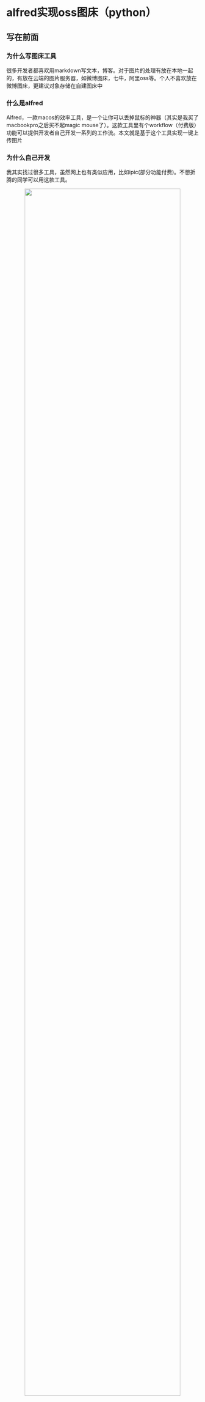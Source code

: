 # alfred实现oss图床（python）

## 写在前面

### 为什么写图床工具

很多开发者都喜欢用markdown写文本，博客。对于图片的处理有放在本地一起的，有放在云端的图片服务器，如微博图床，七牛，阿里oss等。个人不喜欢放在微博图床，更建议对象存储在自建图床中

### 什么是alfred

Alfred，一款macos的效率工具，是一个让你可以丢掉鼠标的神器（其实是我买了macbookpro之后买不起magic mouse了）。这款工具里有个workflow（付费版）功能可以提供开发者自己开发一系列的工作流。本文就是基于这个工具实现一键上传图片

### 为什么自己开发

我其实找过很多工具，虽然网上也有类似应用，比如ipic(部分功能付费)。不想折腾的同学可以用这款工具。

<div align=center><img width="90%" height="90%" src="https://qihui-picture.oss-cn-hangzhou.aliyuncs.com/2018-07-20/1532053944.png"/></div>

这款工具本人也是用过一段时间，微博图床免费，但是阿里oss或者七牛都是付费版的。既然如此，那么我就自己开发一款吧（还不是因为穷）
ps. 本文涉及到的图片都是私人图床上的图片


## 如何使用

### 最终效果图

复制一张图片(通过微信的快捷键截图效果飞起)，调用alfred，输入oss命令稍等一小会儿，会显示url和md两种返回格式，点击url或者md便可以获得对应地址在剪切板中，粘贴，所见即所得
<div align=center><img width="90%" height="90%" src="https://qihui-picture.oss-cn-hangzhou.aliyuncs.com/2018-07-20/%E5%BD%95%E5%B1%8F.gif"/></div>


### 环境

- 你需要一台操作系统为macos的电脑
- 你还需要安装付(po)费(jie)版的alfred
- 你少不了自己的阿里云oss服务
- 因为脚本是python写的，所以要有python3环境
- python3依赖oss2和pyobjc包

开始前的准备
``` shell
pip3 install oss2
pip3 install pyobjc
```

### 上码

``` python
# Author: chenqihui
query = "{query}"
import time
import oss2
import json

from AppKit import NSPasteboard, NSPasteboardTypePNG, NSFilenamesPboardType

access_key_id = '<yourAccessKeyId>'
access_key_secret = '<yourAccessKeySecret>'
bucket_name = '<yourBucketName>'

def get_paste_img_file():
    """
    将剪切板数据保存到本地文件并返回文件路径
    """
    pb = NSPasteboard.generalPasteboard()  # 获取当前系统剪切板数据
    data_type = pb.types()  # 获取剪切c板数据的格式类型

    # 根据剪切板数据类型进行处理
    if NSPasteboardTypePNG in data_type:          # PNG处理
        data = pb.dataForType_(NSPasteboardTypePNG)
        filename = '%s.png' % int(time.time())
        filepath = '/tmp/%s' % filename            # 保存文件的路径
        ret = data.writeToFile_atomically_(filepath, False)    # 将剪切板数据保存为文件
        if ret:   # 判断文件写入是否成功
            return filepath

    elif NSFilenamesPboardType in data_type:
        # file in machine
        return pb.propertyListForType_(NSFilenamesPboardType)[0]




def upload_file():

    auth = oss2.Auth(access_key_id, access_key_secret)
    # Endpoint以杭州为例，其它Region请按实际情况填写。
    bucket = oss2.Bucket(auth, 'http://oss-cn-hangzhou.aliyuncs.com', bucket_name)
    file_name = get_paste_img_file()
    key_name = file_name[file_name.rfind('/'):]
    date = time.strftime("%Y-%m-%d", time.localtime())
    key = date + key_name
    result = bucket.put_object_from_file(key, file_name)
    url = result.resp.response.url
    data = {
        'items' : [
            {'title' : 'url', 'arg': url,  "icon":
                {
                    'type': 'png',
                    'path': 'icon.png'
                }
             },
            {'title': 'md', 'arg': '![](%s)' % url, 'icon':
                {
                    'type': 'png',
                    'path': 'icon.png'
                }
             }
        ]
    }
    url_result = json.dumps(data)
    print(url_result)



if __name__ == '__main__':
    upload_file()
```

### 修改脚本里的参数

``` python
access_key_id = '<yourAccessKeyId>'
access_key_secret = '<yourAccessKeySecret>'
bucket_name = '<yourBucketName>'
```
注：bucket_name需要符合阿里的命名规则,如下图所示
![](http://qihui-picture.oss-cn-hangzhou.aliyuncs.com/2018-09-22%2F1537613559.png)

### 配置alfred的workflow

打开alfred，找到oss的workflow，双击下图的脚本图标


<div align=center><img width="90%" height="90%" src="http://qihui-picture.oss-cn-hangzhou.aliyuncs.com/2018-07-20%2F1532057097.png"/></div>

如果你的python配置和我这儿一样的话，可以不修改。这里需要找到你的环境中的python执行指令，然后执行该脚本

<div align=center><img width="90%" height="90%" src="http://qihui-picture.oss-cn-hangzhou.aliyuncs.com/2018-07-20%2F1532057285.png"/></div>

## 写在最后

1. 目前只实现了oss，为什么不实现七牛的，因为呃呃呃，我还没申请七牛账号，然后阿里oss够我用了，后续有许多人需要我会继续开发哈。
2. 如上的话就是自己实现小插件的心得，分享出来供大家使用。如果有疑问可以私我微信CQHui94


github地址：
https://github.com/CQHui/oss_upload

如果喜欢可以star下，
如果喜欢的不能自己，可以再悬赏下~
<div align=center><img width="40%" height="40%" src="http://qihui-picture.oss-cn-hangzhou.aliyuncs.com/2018-07-20%2F1532057805.png"/></div>


